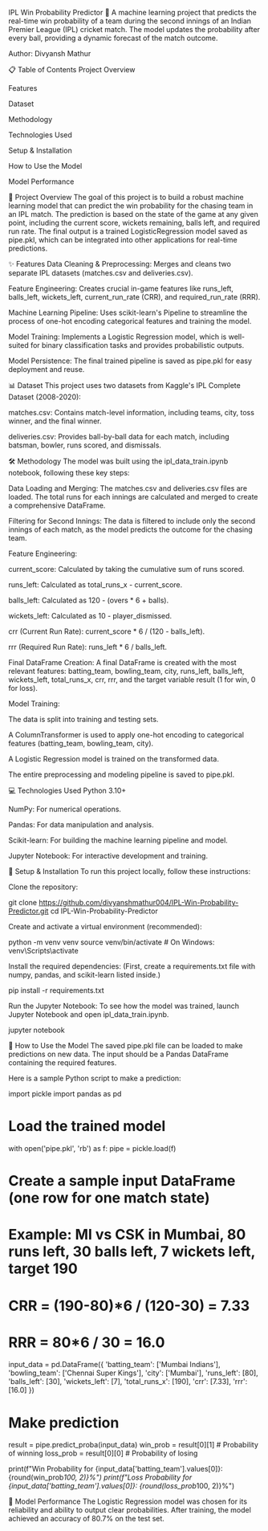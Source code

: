 IPL Win Probability Predictor 🏏
A machine learning project that predicts the real-time win probability of a team during the second innings of an Indian Premier League (IPL) cricket match. The model updates the probability after every ball, providing a dynamic forecast of the match outcome.

Author: Divyansh Mathur

📋 Table of Contents
Project Overview

Features

Dataset

Methodology

Technologies Used

Setup & Installation

How to Use the Model

Model Performance

📝 Project Overview
The goal of this project is to build a robust machine learning model that can predict the win probability for the chasing team in an IPL match. The prediction is based on the state of the game at any given point, including the current score, wickets remaining, balls left, and required run rate. The final output is a trained LogisticRegression model saved as pipe.pkl, which can be integrated into other applications for real-time predictions.

✨ Features
Data Cleaning & Preprocessing: Merges and cleans two separate IPL datasets (matches.csv and deliveries.csv).

Feature Engineering: Creates crucial in-game features like runs_left, balls_left, wickets_left, current_run_rate (CRR), and required_run_rate (RRR).

Machine Learning Pipeline: Uses scikit-learn's Pipeline to streamline the process of one-hot encoding categorical features and training the model.

Model Training: Implements a Logistic Regression model, which is well-suited for binary classification tasks and provides probabilistic outputs.

Model Persistence: The final trained pipeline is saved as pipe.pkl for easy deployment and reuse.

📊 Dataset
This project uses two datasets from Kaggle's IPL Complete Dataset (2008-2020):

matches.csv: Contains match-level information, including teams, city, toss winner, and the final winner.

deliveries.csv: Provides ball-by-ball data for each match, including batsman, bowler, runs scored, and dismissals.

🛠️ Methodology
The model was built using the ipl_data_train.ipynb notebook, following these key steps:

Data Loading and Merging: The matches.csv and deliveries.csv files are loaded. The total runs for each innings are calculated and merged to create a comprehensive DataFrame.

Filtering for Second Innings: The data is filtered to include only the second innings of each match, as the model predicts the outcome for the chasing team.

Feature Engineering:

current_score: Calculated by taking the cumulative sum of runs scored.

runs_left: Calculated as total_runs_x - current_score.

balls_left: Calculated as 120 - (overs * 6 + balls).

wickets_left: Calculated as 10 - player_dismissed.

crr (Current Run Rate): current_score * 6 / (120 - balls_left).

rrr (Required Run Rate): runs_left * 6 / balls_left.

Final DataFrame Creation: A final DataFrame is created with the most relevant features: batting_team, bowling_team, city, runs_left, balls_left, wickets_left, total_runs_x, crr, rrr, and the target variable result (1 for win, 0 for loss).

Model Training:

The data is split into training and testing sets.

A ColumnTransformer is used to apply one-hot encoding to categorical features (batting_team, bowling_team, city).

A Logistic Regression model is trained on the transformed data.

The entire preprocessing and modeling pipeline is saved to pipe.pkl.

💻 Technologies Used
Python 3.10+

NumPy: For numerical operations.

Pandas: For data manipulation and analysis.

Scikit-learn: For building the machine learning pipeline and model.

Jupyter Notebook: For interactive development and training.

🚀 Setup & Installation
To run this project locally, follow these instructions:

Clone the repository:

git clone https://github.com/divyanshmathur004/IPL-Win-Probability-Predictor.git
cd IPL-Win-Probability-Predictor

Create and activate a virtual environment (recommended):

python -m venv venv
source venv/bin/activate  # On Windows: venv\Scripts\activate

Install the required dependencies:
(First, create a requirements.txt file with numpy, pandas, and scikit-learn listed inside.)

pip install -r requirements.txt

Run the Jupyter Notebook:
To see how the model was trained, launch Jupyter Notebook and open ipl_data_train.ipynb.

jupyter notebook

🧠 How to Use the Model
The saved pipe.pkl file can be loaded to make predictions on new data. The input should be a Pandas DataFrame containing the required features.

Here is a sample Python script to make a prediction:

import pickle
import pandas as pd

# Load the trained model
with open('pipe.pkl', 'rb') as f:
    pipe = pickle.load(f)

# Create a sample input DataFrame (one row for one match state)
# Example: MI vs CSK in Mumbai, 80 runs left, 30 balls left, 7 wickets left, target 190
# CRR = (190-80)*6 / (120-30) = 7.33
# RRR = 80*6 / 30 = 16.0
input_data = pd.DataFrame({
    'batting_team': ['Mumbai Indians'],
    'bowling_team': ['Chennai Super Kings'],
    'city': ['Mumbai'],
    'runs_left': [80],
    'balls_left': [30],
    'wickets_left': [7],
    'total_runs_x': [190],
    'crr': [7.33],
    'rrr': [16.0]
})

# Make prediction
result = pipe.predict_proba(input_data)
win_prob = result[0][1]  # Probability of winning
loss_prob = result[0][0] # Probability of losing

print(f"Win Probability for {input_data['batting_team'].values[0]}: {round(win_prob*100, 2)}%")
print(f"Loss Probability for {input_data['batting_team'].values[0]}: {round(loss_prob*100, 2)}%")

🎯 Model Performance
The Logistic Regression model was chosen for its reliability and ability to output clear probabilities. After training, the model achieved an accuracy of 80.7% on the test set.
